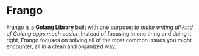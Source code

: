 # Frango

Frango is a **Golang Library** built with one purpose: *to make writing all kind of Golang apps much easier*. Instead of focusing in one thing and doing it right, Frango focuses on solving all of the most common issues you might encounter, all in a clean and organized way.